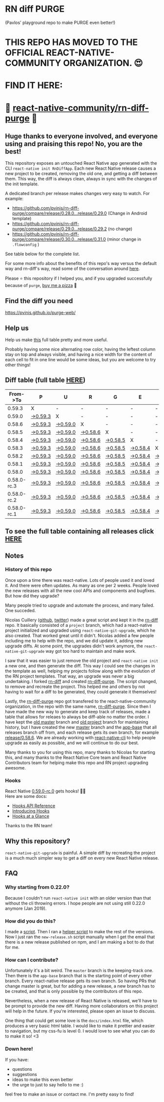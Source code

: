# RN diff PURGE
(Pavlos' playground repo to make PURGE even better!)

# THIS REPO HAS MOVED TO THE OFFICIAL REACT-NATIVE-COMMUNITY ORGANIZATION. 😍
# FIND IT HERE:  
# 💪 [react-native-community/rn-diff-purge](https://github.com/react-native-community/rn-diff-purge) 🎉
## Huge thanks to everyone involved, and everyone using and praising this repo! No, you are the best!

This repository exposes an untouched React Native app generated with the CLI
`react-native init RnDiffApp`. Each new React Native release causes a new project to be created, removing the old one, and getting a diff between them. This way, the diff is always clean, always in sync with the changes of the init template.

A dedicated branch per release makes changes very easy
to watch. For example:

* https://github.com/pvinis/rn-diff-purge/compare/release/0.28.0...release/0.29.0
(Change in Android template)
* https://github.com/pvinis/rn-diff-purge/compare/release/0.29.0...release/0.29.2
(no change)
* https://github.com/pvinis/rn-diff-purge/compare/release/0.30.0...release/0.31.0
(minor change in `.flowconfig` )

See table below for the complete list.

For some more info about the benefits of this repo's way versus the default way and rn-diff's way, read some of the conversation around [here](https://github.com/react-native-community/discussions-and-proposals/issues/68#issuecomment-452227478).

Please :star: this repository if I helped you, and if you upgraded successfully because of `purge`, [buy me a pizza](https://www.buymeacoffee.com/DGWwHVZ4s) :pizza:

## Find the diff you need
https://pvinis.github.io/purge-web/

## Help us
Help us make [this](https://pvinis.github.io/rn-diff-purge) full table pretty and more useful.

Probably having some nice alternating row color, having the leftest column stay on top and always visible, and having a nice width for the content of each cell to fit in one line would be some ideas, but you are welcome to try other things!

## Diff table (full table [HERE](https://pvinis.github.io/rn-diff-purge))

| From->To    | P                                                                                               | U                                                                                               | R                                                                                               | G                                                                                               | E                                                                                               |                                                                                                 | T                                                                                               | I                                                                                               | M                                                                                               | E                                                                                                         | !                                                                                                         | !   |
| ----------- | ----------------------------------------------------------------------------------------------- | ----------------------------------------------------------------------------------------------- | ----------------------------------------------------------------------------------------------- | ----------------------------------------------------------------------------------------------- | ----------------------------------------------------------------------------------------------- | ----------------------------------------------------------------------------------------------- | ----------------------------------------------------------------------------------------------- | ----------------------------------------------------------------------------------------------- | ----------------------------------------------------------------------------------------------- | --------------------------------------------------------------------------------------------------------- | --------------------------------------------------------------------------------------------------------- | --- |
| 0.59.3      | X                                                                                               | -                                                                                               | -                                                                                               | -                                                                                               | -                                                                                               | -                                                                                               | -                                                                                               | -                                                                                               | -                                                                                               | -                                                                                                         | -                                                                                                         | -   |
| 0.59.0      | [->0.59.3](https://github.com/pvinis/rn-diff-purge/compare/release/0.59.0..release/0.59.3)      | X                                                                                               | -                                                                                               | -                                                                                               | -                                                                                               | -                                                                                               | -                                                                                               | -                                                                                               | -                                                                                               | -                                                                                                         | -                                                                                                         | -   |
| 0.58.6      | [->0.59.3](https://github.com/pvinis/rn-diff-purge/compare/release/0.58.6..release/0.59.3)      | [->0.59.0](https://github.com/pvinis/rn-diff-purge/compare/release/0.58.6..release/0.59.0)      | X                                                                                               | -                                                                                               | -                                                                                               | -                                                                                               | -                                                                                               | -                                                                                               | -                                                                                               | -                                                                                                         | -                                                                                                         | -   |
| 0.58.5      | [->0.59.3](https://github.com/pvinis/rn-diff-purge/compare/release/0.58.5..release/0.59.3)      | [->0.59.0](https://github.com/pvinis/rn-diff-purge/compare/release/0.58.5..release/0.59.0)      | [->0.58.6](https://github.com/pvinis/rn-diff-purge/compare/release/0.58.5..release/0.58.6)      | X                                                                                               | -                                                                                               | -                                                                                               | -                                                                                               | -                                                                                               | -                                                                                               | -                                                                                                         | -                                                                                                         | -   |
| 0.58.4      | [->0.59.3](https://github.com/pvinis/rn-diff-purge/compare/release/0.58.4..release/0.59.3)      | [->0.59.0](https://github.com/pvinis/rn-diff-purge/compare/release/0.58.4..release/0.59.0)      | [->0.58.6](https://github.com/pvinis/rn-diff-purge/compare/release/0.58.4..release/0.58.6)      | [->0.58.5](https://github.com/pvinis/rn-diff-purge/compare/release/0.58.4..release/0.58.5)      | X                                                                                               | -                                                                                               | -                                                                                               | -                                                                                               | -                                                                                               | -                                                                                                         | -                                                                                                         | -   |
| 0.58.3      | [->0.59.3](https://github.com/pvinis/rn-diff-purge/compare/release/0.58.3..release/0.59.3)      | [->0.59.0](https://github.com/pvinis/rn-diff-purge/compare/release/0.58.3..release/0.59.0)      | [->0.58.6](https://github.com/pvinis/rn-diff-purge/compare/release/0.58.3..release/0.58.6)      | [->0.58.5](https://github.com/pvinis/rn-diff-purge/compare/release/0.58.3..release/0.58.5)      | [->0.58.4](https://github.com/pvinis/rn-diff-purge/compare/release/0.58.3..release/0.58.4)      | X                                                                                               | -                                                                                               | -                                                                                               | -                                                                                               | -                                                                                                         | -                                                                                                         | -   |
| 0.58.2      | [->0.59.3](https://github.com/pvinis/rn-diff-purge/compare/release/0.58.2..release/0.59.3)      | [->0.59.0](https://github.com/pvinis/rn-diff-purge/compare/release/0.58.2..release/0.59.0)      | [->0.58.6](https://github.com/pvinis/rn-diff-purge/compare/release/0.58.2..release/0.58.6)      | [->0.58.5](https://github.com/pvinis/rn-diff-purge/compare/release/0.58.2..release/0.58.5)      | [->0.58.4](https://github.com/pvinis/rn-diff-purge/compare/release/0.58.2..release/0.58.4)      | [->0.58.3](https://github.com/pvinis/rn-diff-purge/compare/release/0.58.2..release/0.58.3)      | X                                                                                               | -                                                                                               | -                                                                                               | -                                                                                                         | -                                                                                                         | -   |
| 0.58.1      | [->0.59.3](https://github.com/pvinis/rn-diff-purge/compare/release/0.58.1..release/0.59.3)      | [->0.59.0](https://github.com/pvinis/rn-diff-purge/compare/release/0.58.1..release/0.59.0)      | [->0.58.6](https://github.com/pvinis/rn-diff-purge/compare/release/0.58.1..release/0.58.6)      | [->0.58.5](https://github.com/pvinis/rn-diff-purge/compare/release/0.58.1..release/0.58.5)      | [->0.58.4](https://github.com/pvinis/rn-diff-purge/compare/release/0.58.1..release/0.58.4)      | [->0.58.3](https://github.com/pvinis/rn-diff-purge/compare/release/0.58.1..release/0.58.3)      | [->0.58.2](https://github.com/pvinis/rn-diff-purge/compare/release/0.58.1..release/0.58.2)      | X                                                                                               | -                                                                                               | -                                                                                                         | -                                                                                                         | -   |
| 0.58.0      | [->0.59.3](https://github.com/pvinis/rn-diff-purge/compare/release/0.58.0..release/0.59.3)      | [->0.59.0](https://github.com/pvinis/rn-diff-purge/compare/release/0.58.0..release/0.59.0)      | [->0.58.6](https://github.com/pvinis/rn-diff-purge/compare/release/0.58.0..release/0.58.6)      | [->0.58.5](https://github.com/pvinis/rn-diff-purge/compare/release/0.58.0..release/0.58.5)      | [->0.58.4](https://github.com/pvinis/rn-diff-purge/compare/release/0.58.0..release/0.58.4)      | [->0.58.3](https://github.com/pvinis/rn-diff-purge/compare/release/0.58.0..release/0.58.3)      | [->0.58.2](https://github.com/pvinis/rn-diff-purge/compare/release/0.58.0..release/0.58.2)      | [->0.58.1](https://github.com/pvinis/rn-diff-purge/compare/release/0.58.0..release/0.58.1)      | X                                                                                               | -                                                                                                         | -                                                                                                         | -   |
| 0.58.0-rc.3 | [->0.59.3](https://github.com/pvinis/rn-diff-purge/compare/release/0.58.0-rc.3..release/0.59.3) | [->0.59.0](https://github.com/pvinis/rn-diff-purge/compare/release/0.58.0-rc.3..release/0.59.0) | [->0.58.6](https://github.com/pvinis/rn-diff-purge/compare/release/0.58.0-rc.3..release/0.58.6) | [->0.58.5](https://github.com/pvinis/rn-diff-purge/compare/release/0.58.0-rc.3..release/0.58.5) | [->0.58.4](https://github.com/pvinis/rn-diff-purge/compare/release/0.58.0-rc.3..release/0.58.4) | [->0.58.3](https://github.com/pvinis/rn-diff-purge/compare/release/0.58.0-rc.3..release/0.58.3) | [->0.58.2](https://github.com/pvinis/rn-diff-purge/compare/release/0.58.0-rc.3..release/0.58.2) | [->0.58.1](https://github.com/pvinis/rn-diff-purge/compare/release/0.58.0-rc.3..release/0.58.1) | [->0.58.0](https://github.com/pvinis/rn-diff-purge/compare/release/0.58.0-rc.3..release/0.58.0) | X                                                                                                         | -                                                                                                         | -   |
| 0.58.0-rc.2 | [->0.59.3](https://github.com/pvinis/rn-diff-purge/compare/release/0.58.0-rc.2..release/0.59.3) | [->0.59.0](https://github.com/pvinis/rn-diff-purge/compare/release/0.58.0-rc.2..release/0.59.0) | [->0.58.6](https://github.com/pvinis/rn-diff-purge/compare/release/0.58.0-rc.2..release/0.58.6) | [->0.58.5](https://github.com/pvinis/rn-diff-purge/compare/release/0.58.0-rc.2..release/0.58.5) | [->0.58.4](https://github.com/pvinis/rn-diff-purge/compare/release/0.58.0-rc.2..release/0.58.4) | [->0.58.3](https://github.com/pvinis/rn-diff-purge/compare/release/0.58.0-rc.2..release/0.58.3) | [->0.58.2](https://github.com/pvinis/rn-diff-purge/compare/release/0.58.0-rc.2..release/0.58.2) | [->0.58.1](https://github.com/pvinis/rn-diff-purge/compare/release/0.58.0-rc.2..release/0.58.1) | [->0.58.0](https://github.com/pvinis/rn-diff-purge/compare/release/0.58.0-rc.2..release/0.58.0) | [->0.58.0-rc.3](https://github.com/pvinis/rn-diff-purge/compare/release/0.58.0-rc.2..release/0.58.0-rc.3) | X                                                                                                         | -   |
| 0.58.0-rc.1 | [->0.59.3](https://github.com/pvinis/rn-diff-purge/compare/release/0.58.0-rc.1..release/0.59.3) | [->0.59.0](https://github.com/pvinis/rn-diff-purge/compare/release/0.58.0-rc.1..release/0.59.0) | [->0.58.6](https://github.com/pvinis/rn-diff-purge/compare/release/0.58.0-rc.1..release/0.58.6) | [->0.58.5](https://github.com/pvinis/rn-diff-purge/compare/release/0.58.0-rc.1..release/0.58.5) | [->0.58.4](https://github.com/pvinis/rn-diff-purge/compare/release/0.58.0-rc.1..release/0.58.4) | [->0.58.3](https://github.com/pvinis/rn-diff-purge/compare/release/0.58.0-rc.1..release/0.58.3) | [->0.58.2](https://github.com/pvinis/rn-diff-purge/compare/release/0.58.0-rc.1..release/0.58.2) | [->0.58.1](https://github.com/pvinis/rn-diff-purge/compare/release/0.58.0-rc.1..release/0.58.1) | [->0.58.0](https://github.com/pvinis/rn-diff-purge/compare/release/0.58.0-rc.1..release/0.58.0) | [->0.58.0-rc.3](https://github.com/pvinis/rn-diff-purge/compare/release/0.58.0-rc.1..release/0.58.0-rc.3) | [->0.58.0-rc.2](https://github.com/pvinis/rn-diff-purge/compare/release/0.58.0-rc.1..release/0.58.0-rc.2) | X   |

## To see the full table containing all releases click [HERE](https://pvinis.github.io/rn-diff-purge)

## Notes

### History of this repo

Once upon a time there was react-native. Lots of people used it and loved it. And there were often updates. As many as one per 2 weeks. People loved the new releases with all the new cool APIs and components and bugfixes. But how did they upgrade?

Many people tried to upgrade and automate the process, and many failed. One succeded.

Nicolas Cuillery ([github](https://github.com/ncuillery), [twitter](https://twitter.com/ncuillery)) made a great script and kept it in the [rn-diff](https://github.com/ncuillery/rn-diff) repo. It basically consisted of a `project` branch, which had a react-native project initialized and upgraded using `react-native-git-upgrade`, which he also created. That worked great until it didn't. Nicolas added a few people including me to help with the repo, and we did update it, adding new upgrade diffs. At some point, the upgrades didn't work anymore, the `react-native-git-upgrade` way got too hard to maintain and make work.

I saw that it was easier to just remove the old project and `react-native init` a new one, and then generate the diff. This way I could see the changes in the template as well, helping my projects follow along with the evolution of the RN project templates. That way, an upgrade was never a big undertaking. I forked [rn-diff](https://github.com/ncuillery/rn-diff) and created [rn-diff-purge](https://github.com/pvinis/rn-diff-purge). The script changed, to remove and recreate the project. This helped me and others by not having to wait for a diff to be generated, they could generate it themselves!

Lastly, the [rn-diff-purge](https://github.com/pvinis/rn-diff-purge) repo got transfered to the react-native-community organization, in the repo with the same name, [rn-diff-purge](https://github.com/react-native-community/rn-diff-purge). Since then I have made the new way to generate and keep track of releases, made a table that allows for releaes to always be diff-able no matter the order. I have kept the [old master](https://github.com/pvinis/rn-diff-purge/tree/old/master) branch and [old project](https://github.com/pvinis/rn-diff-purge/tree/old/project) branch for maintaining history, but I have created the new [master](https://github.com/pvinis/rn-diff-purge/tree/master) branch and the [app-base](https://github.com/pvinis/rn-diff-purge/tree/app-base) that all releases branch off from, and each release gets its own branch, for example [release/0.58.6](https://github.com/pvinis/rn-diff-purge/tree/release/0.58.6). We are already working with [react-native-cli](https://github.com/react-native-community/react-native-cli) to help people upgrade as easily as possible, and we will continue to do our best.

Many thanks to you for using this repo, many thanks to Nicolas for starting this, and many thanks to the React Native Core team and React Native Contributors team for helping make this repo and RN project upgrading awesome.

### Hooks
React Native [0.59.0-rc.0](https://github.com/pvinis/rn-diff-purge#version-changes) gets hooks! 🎉🥳  
Here are some docs:
- [Hooks API Reference](https://reactjs.org/docs/hooks-reference.html)
- [Introducing Hooks](https://reactjs.org/docs/hooks-intro.html)
- [Hooks at a Glance](https://reactjs.org/docs/hooks-overview.html)

Thanks to the RN team!

## Why this repository?
`react-native-git-upgrade` is painful. A simple diff by recreating the project is a much much simpler way to get a diff on every new React Native release.

## FAQ

### Why starting from 0.22.0?

Because I couldn't run `react-native init` with an older version than that without the cli throwing errors. I hope people are not using still 0.22.0 anymore (Jan 2019).

### How did you do this?

I made a [script](https://github.com/pvinis/rn-diff-purge/blob/master/new-release.sh). Then I ran a [helper script](https://github.com/pvinis/rn-diff-purge/blob/master/new-release.sh) to make the rest of the versions.
Now I just ran the `new-release.sh` script manually when I get the email that there is a new release published on npm, and I am making a bot to do that for me.

### How can I contribute?

Unfortunately it's a bit weird. The `master` branch is the keeping-track one. Then there is the `app-base` branch that is the starting point of every other branch. Every react-native release gets its own branch. So having PRs that change master is great, but for adding a new release, a new branch has to be created, and that is only possible by the contributors of this repo.

Nevertheless, when a new release of React Native is released, we'll have to be prompt to provide
the new diff. Having more collaborators on this project will help in the future. If you're interested, please open an issue to discuss.

One thing that could get some love is the `docs/index.html` file, which produces a very basic html table. I would like to make it prettier and easier to navigation, but my css-fu is level 0. I would love to see what you can do to make it so! <3

### Down here!

If you have: 
- questions
- suggestions
- ideas to make this even better
- the urge to just to say hello to me :)

feel free to make an issue or contact me. I'm pretty easy to find!
